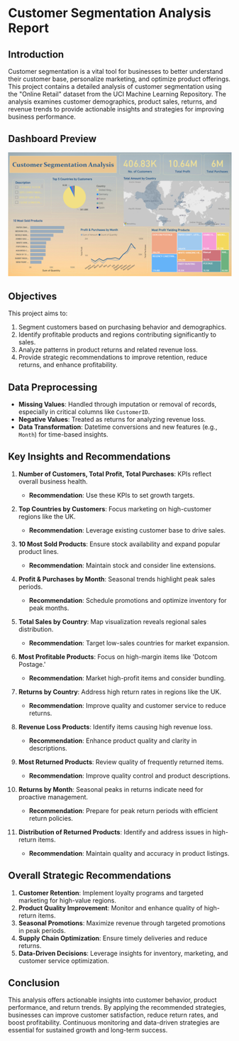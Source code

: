 
# Customer Segmentation Analysis Report

## Introduction

Customer segmentation is a vital tool for businesses to better understand their customer base, personalize marketing, and optimize product offerings. This project contains a detailed analysis of customer segmentation using the "Online Retail" dataset from the UCI Machine Learning Repository. The analysis examines customer demographics, product sales, returns, and revenue trends to provide actionable insights and strategies for improving business performance.


## Dashboard Preview
![Customer Segmentation Analysis](https://github.com/Shristi-Kammar/Customer-Segmentation-Analysis/blob/main/Screenshot%202024-07-19%20214248.png)

## Objectives

This project aims to:
1. Segment customers based on purchasing behavior and demographics.
2. Identify profitable products and regions contributing significantly to sales.
3. Analyze patterns in product returns and related revenue loss.
4. Provide strategic recommendations to improve retention, reduce returns, and enhance profitability.


## Data Preprocessing

- **Missing Values**: Handled through imputation or removal of records, especially in critical columns like `CustomerID`.
- **Negative Values**: Treated as returns for analyzing revenue loss.
- **Data Transformation**: Datetime conversions and new features (e.g., `Month`) for time-based insights.

## Key Insights and Recommendations

1. **Number of Customers, Total Profit, Total Purchases**: KPIs reflect overall business health.
   - **Recommendation**: Use these KPIs to set growth targets.

2. **Top Countries by Customers**: Focus marketing on high-customer regions like the UK.
   - **Recommendation**: Leverage existing customer base to drive sales.

3. **10 Most Sold Products**: Ensure stock availability and expand popular product lines.
   - **Recommendation**: Maintain stock and consider line extensions.

4. **Profit & Purchases by Month**: Seasonal trends highlight peak sales periods.
   - **Recommendation**: Schedule promotions and optimize inventory for peak months.

5. **Total Sales by Country**: Map visualization reveals regional sales distribution.
   - **Recommendation**: Target low-sales countries for market expansion.

6. **Most Profitable Products**: Focus on high-margin items like 'Dotcom Postage.'
   - **Recommendation**: Market high-profit items and consider bundling.

7. **Returns by Country**: Address high return rates in regions like the UK.
   - **Recommendation**: Improve quality and customer service to reduce returns.

8. **Revenue Loss Products**: Identify items causing high revenue loss.
   - **Recommendation**: Enhance product quality and clarity in descriptions.

9. **Most Returned Products**: Review quality of frequently returned items.
   - **Recommendation**: Improve quality control and product descriptions.

10. **Returns by Month**: Seasonal peaks in returns indicate need for proactive management.
    - **Recommendation**: Prepare for peak return periods with efficient return policies.

11. **Distribution of Returned Products**: Identify and address issues in high-return items.
    - **Recommendation**: Maintain quality and accuracy in product listings.

## Overall Strategic Recommendations

1. **Customer Retention**: Implement loyalty programs and targeted marketing for high-value regions.
2. **Product Quality Improvement**: Monitor and enhance quality of high-return items.
3. **Seasonal Promotions**: Maximize revenue through targeted promotions in peak periods.
4. **Supply Chain Optimization**: Ensure timely deliveries and reduce returns.
5. **Data-Driven Decisions**: Leverage insights for inventory, marketing, and customer service optimization.

## Conclusion

This analysis offers actionable insights into customer behavior, product performance, and return trends. By applying the recommended strategies, businesses can improve customer satisfaction, reduce return rates, and boost profitability. Continuous monitoring and data-driven strategies are essential for sustained growth and long-term success.
